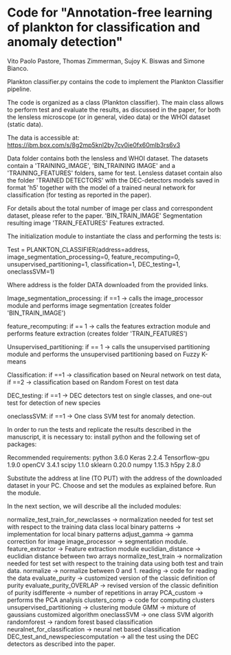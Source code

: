 # Code for "Annotation-free learning of plankton for classification and anomaly detection"
Vito Paolo Pastore, Thomas Zimmerman, Sujoy K. Biswas and Simone Bianco. 

Plankton classifier.py contains the code to implement the Plankton Classifier pipeline.


The code is organized as a class (Plankton classifier). The main class allows to perform test and evaluate the results, as discussed in the paper,
for both the lensless microscope (or in general, video data) or the WHOI dataset (static data).

The data is accessible at:
https://ibm.box.com/s/8g2mp5knl2by7cv0ie0fx60mlb3rs6v3

Data folder contains both the lensless and WHOI dataset. The datasets contain a 'TRAINING_IMAGE', 'BIN_TRAINING IMAGE' and a
'TRAINING_FEATURES' folders, same for test. Lensless dataset contain also the folder 'TRAINED DETECTORS' with the DEC-detectors models saved in format 'h5' together with the model of a trained neural network for classification (for testing as reported in the paper). 

For details about the total number of image per class and correspondent dataset, please refer to the paper. 
'BIN_TRAIN_IMAGE'
Segmentation resulting image
'TRAIN_FEATURES'
Features extracted. 

The initialization module to instantiate the class and performing the tests is:

  Test = PLANKTON_CLASSIFIER(address=address, image_segmentation_processing=0, feature_recomputing=0,
                           unsupervised_partitioning=1, classification=1, DEC_testing=1, oneclassSVM=1)
                          

Where address is the folder DATA downloaded from the provided links.

Image_segmentation_processing: if ==1 -> calls the image_processor module and performs image segmentation (creates folder 'BIN_TRAIN_IMAGE')

feature_recomputing: if == 1 -> calls the features extraction module and performs feature extraction (creates folder 'TRAIN_FEATURES')

Unsupervised_partitioning:  if == 1 -> calls the unsupervised partitioning module and performs the unsupervised partitioning based on Fuzzy K-means

Classification: if ==1 -> classification based on Neural network on test data, if ==2 ->  classification based on Random Forest on test data

DEC_testing: if ==1 -> DEC detectors test on single classes, and one-out test for detection of new species 

oneclassSVM: if ==1 -> One class SVM test for anomaly detection. 

In order to run the tests and replicate the results described in the manuscript, it is necessary to:
install python and the following set of packages:

Recommended requirements: python 3.6.0
Keras 2.2.4
Tensorflow-gpu 1.9.0
openCV 3.4.1 
scipy 1.1.0
sklearn 0.20.0
numpy 1.15.3
h5py 2.8.0

Substitute the address at line (TO PUT) with the address of the downloaded dataset in your PC.
Choose and set the modules as explained before.
Run the module. 


In the next section, we will describe all the included modules:


normalize_test_train_for_newclasses -> normalization needed for test set with respect to the training data
class local binary patterns -> implementation for local binary patterns 
adjust_gamma -> gamma correction for image
image_processor -> segmentation module. 
feature_extractor -> Feature extraction module
euclidian_distance -> euclidian distance between two arrays
normalize_test_train -> normalization needed for test set with respect to the training data using both test and train data. 
normalize -> normalize between 0 and 1. 
reading -> code for reading the data
evaluate_purity -> customized version of the classic definition of purity 
evaluate_purity_OVERLAP -> revised version of the classic definition of purity 
isdifferente -> number of repetitions in array
PCA_custom -> performs the PCA analysis
clusters_comp -> code for computing clusters
unsupervised_partitioning -> clustering module 
GMM -> mixture of gaussians customized algorithm 
oneclassSVM -> one class SVM algorith 
randomforest -> random forest based classification 
neuralnet_for_classification -> neural net based classification 
DEC_test_and_newspeciescomputation -> all the test using the DEC detectors as described into the paper. 




